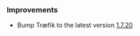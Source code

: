 ### Improvements

- Bump Træfik to the latest version [1.7.20](https://github.com/containous/traefik/releases/tag/v1.7.20)
